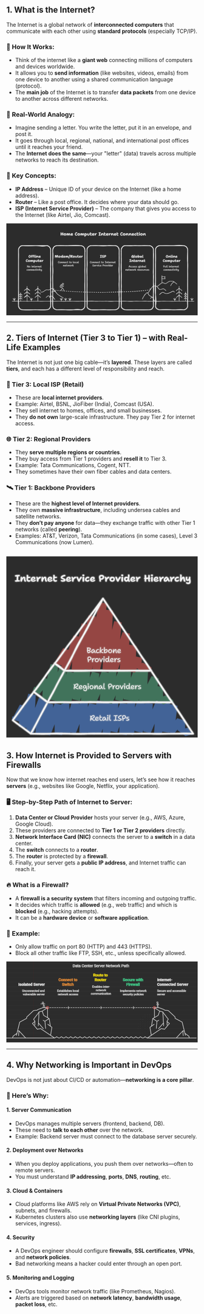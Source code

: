 ## **1. What is the Internet?**

The Internet is a global network of **interconnected computers** that communicate with each other using **standard protocols** (especially TCP/IP).

### 🧠 How It Works:

* Think of the internet like a **giant web** connecting millions of computers and devices worldwide.
* It allows you to **send information** (like websites, videos, emails) from one device to another using a shared communication language (protocol).
* The **main job** of the Internet is to transfer **data packets** from one device to another across different networks.

### 🔄 Real-World Analogy:

* Imagine sending a letter. You write the letter, put it in an envelope, and post it.
* It goes through local, regional, national, and international post offices until it reaches your friend.
* The **Internet does the same**—your "letter" (data) travels across multiple networks to reach its destination.

### 📌 Key Concepts:

* **IP Address** – Unique ID of your device on the Internet (like a home address).
* **Router** – Like a post office. It decides where your data should go.
* **ISP (Internet Service Provider)** – The company that gives you access to the Internet (like Airtel, Jio, Comcast).

![What is the Internet](images/1.1.png)

---

## **2. Tiers of Internet (Tier 3 to Tier 1) – with Real-Life Examples**

The Internet is not just one big cable—it’s **layered**. These layers are called **tiers**, and each has a different level of responsibility and reach.

### 📶 Tier 3: Local ISP (Retail)

* These are **local internet providers**.
* Example: Airtel, BSNL, JioFiber (India), Comcast (USA).
* They sell internet to homes, offices, and small businesses.
* They **do not own** large-scale infrastructure. They pay Tier 2 for internet access.

### 🌐 Tier 2: Regional Providers

* They **serve multiple regions or countries**.
* They buy access from Tier 1 providers and **resell it** to Tier 3.
* Example: Tata Communications, Cogent, NTT.
* They sometimes have their own fiber cables and data centers.

### 🛰️ Tier 1: Backbone Providers

* These are the **highest level of Internet providers**.
* They own **massive infrastructure**, including undersea cables and satellite networks.
* They **don’t pay anyone** for data—they exchange traffic with other Tier 1 networks (called **peering**).
* Examples: AT\&T, Verizon, Tata Communications (in some cases), Level 3 Communications (now Lumen).

![ Tiers of Internet (Tier 3 to Tier 1) – with Real-Life Examples](images/1.2.png)
---

## **3. How Internet is Provided to Servers with Firewalls**

Now that we know how internet reaches end users, let’s see how it reaches **servers** (e.g., websites like Google, Netflix, your application).

### 🖥️ Step-by-Step Path of Internet to Server:

1. **Data Center or Cloud Provider** hosts your server (e.g., AWS, Azure, Google Cloud).
2. These providers are connected to **Tier 1 or Tier 2 providers** directly.
3. **Network Interface Card (NIC)** connects the server to a **switch** in a data center.
4. The **switch** connects to a **router**.
5. The **router** is protected by a **firewall**.
6. Finally, your server gets a **public IP address**, and Internet traffic can reach it.

### 🔥 What is a Firewall?

* A **firewall is a security system** that filters incoming and outgoing traffic.
* It decides which traffic is **allowed** (e.g., web traffic) and which is **blocked** (e.g., hacking attempts).
* It can be a **hardware device** or **software application**.

### 🔐 Example:

* Only allow traffic on port 80 (HTTP) and 443 (HTTPS).
* Block all other traffic like FTP, SSH, etc., unless specifically allowed.

![ How Internet is Provided to Servers with Firewalls](images/1.3.png)

---

## **4. Why Networking is Important in DevOps**

DevOps is not just about CI/CD or automation—**networking is a core pillar**.

### 🔧 Here’s Why:

#### 1. **Server Communication**

* DevOps manages multiple servers (frontend, backend, DB).
* These need to **talk to each other** over the network.
* Example: Backend server must connect to the database server securely.

#### 2. **Deployment over Networks**

* When you deploy applications, you push them over networks—often to remote servers.
* You must understand **IP addressing**, **ports**, **DNS**, **routing**, etc.

#### 3. **Cloud & Containers**

* Cloud platforms like AWS rely on **Virtual Private Networks (VPC)**, subnets, and firewalls.
* Kubernetes clusters also use **networking layers** (like CNI plugins, services, ingress).

#### 4. **Security**

* A DevOps engineer should configure **firewalls**, **SSL certificates**, **VPNs**, and **network policies**.
* Bad networking means a hacker could enter through an open port.

#### 5. **Monitoring and Logging**

* DevOps tools monitor network traffic (like Prometheus, Nagios).
* Alerts are triggered based on **network latency**, **bandwidth usage**, **packet loss**, etc.

